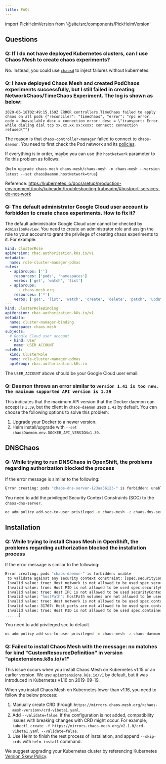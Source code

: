 ```yaml
---
title: FAQs
---
```


import PickHelmVersion from '@site/src/components/PickHelmVersion'

## Questions

### Q: If I do not have deployed Kubernetes clusters, can I use Chaos Mesh to create chaos experiments?

No. Instead, you could use [`chaosd`](https://github.com/chaos-mesh/chaosd/) to inject failures without kubernetes.

### Q: I have deployed Chaos Mesh and created PodChaos experiments successfully, but I still failed in creating NetworkChaos/TimeChaos Experiment. The log is shown as below:

```console
2020-06-18T02:49:15.160Z ERROR controllers.TimeChaos failed to apply chaos on all pods {"reconciler": "timechaos", "error": "rpc error: code = Unavailable desc = connection error: desc = \"transport: Error while dialing dial tcp xx.xx.xx.xx:xxxx: connect: connection refused\""}
```

The reason is that `chaos-controller-manager` failed to connect to `chaos-daemon`. You need to first check the Pod network and its [policies](https://kubernetes.io/docs/concepts/services-networking/network-policies/).

If everything is in order, maybe you can use the `hostNetwork` parameter to fix this problem as follows:

<PickHelmVersion>{`helm upgrade chaos-mesh chaos-mesh/chaos-mesh -n chaos-mesh --version latest --set chaosDaemon.hostNetwork=true`}</PickHelmVersion>

Reference: <https://kubernetes.io/docs/setup/production-environment/tools/kubeadm/troubleshooting-kubeadm/#hostport-services-do-not-work>

### Q: The default administrator Google Cloud user account is forbidden to create chaos experiments. How to fix it?

The default administrator Google Cloud user cannot be checked by `AdmissionReview`. You need to create an administrator role and assign the role to your account to grant the privilege of creating chaos experiments to it. For example:

```yaml
kind: ClusterRole
apiVersion: rbac.authorization.k8s.io/v1
metadata:
  name: role-cluster-manager-pdmas
rules:
  - apiGroups: ['']
    resources: ['pods', 'namespaces']
    verbs: ['get', 'watch', 'list']
  - apiGroups:
      - chaos-mesh.org
    resources: ['*']
    verbs: ['get', 'list', 'watch', 'create', 'delete', 'patch', 'update']
---
kind: ClusterRoleBinding
apiVersion: rbac.authorization.k8s.io/v1
metadata:
  name: cluster-manager-binding
  namespace: chaos-mesh
subjects:
  # Google Cloud user account
  - kind: User
    name: USER_ACCOUNT
roleRef:
  kind: ClusterRole
  name: role-cluster-manager-pdmas
  apiGroup: rbac.authorization.k8s.io
```

The `USER_ACCOUNT` above should be your Google Cloud user email.

### Q: Daemon throws an error similar to `version 1.41 is too new. The maximum supported API version is 1.39`

This indicates that the maximum API version that the Docker daemon can accept is `1.39`, but the client in `chaos-daemon` uses `1.41` by default. You can choose the following options to solve this problem:

1. Upgrade your Docker to a newer version.
2. Helm install/upgrade with `--set chaosDaemon.env.DOCKER_API_VERSION=1.39`.

## DNSChaos

### Q: While trying to run DNSChaos in OpenShift, the problems regarding authorization blocked the process

If the error message is similar to the following:

```bash
Error creating: pods "chaos-dns-server-123aa56123-" is forbidden: unable to validate against any security context constraint: [spec.containers[0].securityContext.capabilities.add: Invalid value: "NET_BIND_SERVICE": capability may not be added]
```

You need to add the privileged Security Context Constraints (SCC) to the `chaos-dns-server`.

```bash
oc adm policy add-scc-to-user privileged -n chaos-mesh -z chaos-dns-server
```

## Installation

### Q: While trying to install Chaos Mesh in OpenShift, the problems regarding authorization blocked the installation process

If the error message is similar to the following:

```bash
Error creating: pods "chaos-daemon-" is forbidden: unable
 to validate against any security context constraint: [spec.securityContext.hostNetwork:
 Invalid value: true: Host network is not allowed to be used spec.securityContext.hostPID:
 Invalid value: true: Host PID is not allowed to be used spec.securityContext.hostIPC:
 Invalid value: true: Host IPC is not allowed to be used securityContext.runAsUser:
 Invalid value: "hostPath": hostPath volumes are not allowed to be used spec.containers[0].securityContext.volumes[1]:
 Invalid value: true: Host network is not allowed to be used spec.containers[0].securityContext.containers[0].hostPort:
 Invalid value: 31767: Host ports are not allowed to be used spec.containers[0].securityContext.hostPID:
 Invalid value: true: Host PID is not allowed to be used spec.containers[0].securityContext.hostIPC:
......]
```

You need to add privileged scc to default.

```bash
oc adm policy add-scc-to-user privileged -n chaos-mesh -z chaos-daemon
```

### Q: Failed to install Chaos Mesh with the message: no matches for kind "CustomResourceDefinition" in version "apiextensions.k8s.io/v1"

This issue occurs when you install Chaos Mesh on Kubernetes v1.15 or an earlier version. We use `apiextensions.k8s.io/v1` by default, but it was introduced in Kubernetes v1.16 on 2019-09-19.

When you install Chaos Mesh on Kubernetes lower than v1.16, you need to follow the below process:

1. Manually create CRD through `https://mirrors.chaos-mesh.org/<chaos-mesh-version>/crd-v1beta1.yaml`.
2. Add `--validate=false`. If the configuration is not added, compatibility issues with breaking changes with CRD might occur. For example, `kubectl create -f https://mirrors.chaos-mesh.org/v2.1.0/crd-v1beta1.yaml --validate=false`.
3. Use Helm to finish the rest process of installation, and append `--skip-crds` with `helm install` command.

We suggest upgrading your Kubernetes cluster by referencing Kubernetes [Version Skew Policy](https://kubernetes.io/releases/version-skew-policy/).
